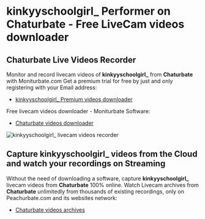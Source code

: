 # kinkyyschoolgirl_ Performer on Chaturbate - Free LiveCam videos downloader

## Chaturbate Live Videos Recorder

Monitor and record livecam videos of **kinkyyschoolgirl_** from **Chaturbate** with Moniturbate.com
Get a premium trial for free by just and only registering with your Email address:
* [kinkyyschoolgirl_ Premium videos downloader](https://moniturbate.com/request-demo-licence-key.html)

Free livecam videos downloader - Moniturbate Software:
* [Chaturbate videos downloader](https://moniturbate.com/moniturbate-download-software.html)

![kinkyyschoolgirl_ livecam videos recorder](https://peachurnet.com/templates/moniturbate-software.png)


## Capture kinkyyschoolgirl_ videos from the Cloud and watch your recordings on Streaming

Without the need of downloading a software, capture **kinkyyschoolgirl_** livecam videos from **Chaturbate** 100% online.
Watch Livecam archives from **Chaturbate** unlimitedly from thousands of existing recordings, only on Peachurbate.com and its websites network:
* [Chaturbate videos archives](https://peachurnet.com/)
